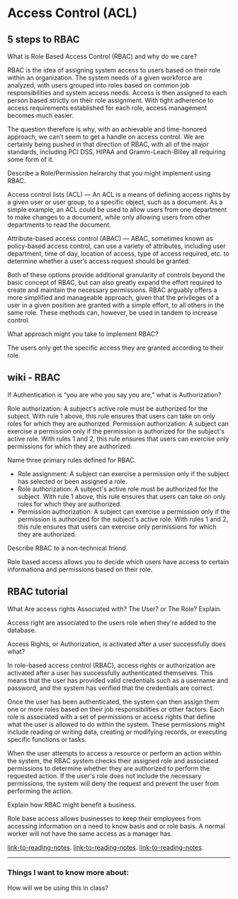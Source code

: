 # Access Control (ACL)

## 5 steps to RBAC

What is Role Based Access Control (RBAC) and why do we care?

RBAC is the idea of assigning system access to users based on their role within an organization. The system needs of a given workforce are analyzed, with users grouped into roles based on common job responsibilities and system access needs. Access is then assigned to each person based strictly on their role assignment. With tight adherence to access requirements established for each role, access management becomes much easier.

The question therefore is why, with an achievable and time-honored approach, we can’t seem to get a handle on access control. We are certainly being pushed in that direction of RBAC, with all of the major standards, including PCI DSS, HIPAA and Gramm-Leach-Bliley all requiring some form of it.

Describe a Role/Permission heirarchy that you might implement using RBAC.

Access control lists (ACL) — An ACL is a means of defining access rights by a given user or user group, to a specific object, such as a document.  As a simple example, an ACL could be used to allow users from one department to make changes to a document, while only allowing users from other departments to read the document.

Attribute-based access control (ABAC) — ABAC, sometimes known as policy-based access control, can use a variety of attributes, including user department, time of day, location of access, type of access required, etc. to determine whether a user’s access request should be granted.

Both of these options provide additional granularity of controls beyond the basic concept of RBAC, but can also greatly expand the effort required to create and maintain the necessary permissions.  RBAC arguably offers a more simplified and manageable approach, given that the privileges of a user in a given position are granted with a simple effort, to all others in the same role.  These methods can, however, be used in tandem to increase control.

What approach might you take to implement RBAC?

The users only get the specific access they are granted according to their role.

## wiki - RBAC

If Authentication is “you are who you say you are,” what is Authorization?

Role authorization: A subject's active role must be authorized for the subject. With rule 1 above, this rule ensures that users can take on only roles for which they are authorized.
Permission authorization: A subject can exercise a permission only if the permission is authorized for the subject's active role. With rules 1 and 2, this rule ensures that users can exercise only permissions for which they are authorized.

Name three primary rules defined for RBAC.

- Role assignment: A subject can exercise a permission only if the subject has selected or been assigned a role.
- Role authorization: A subject's active role must be authorized for the subject. With rule 1 above, this rule ensures that users can take on only roles for which they are authorized.
- Permission authorization: A subject can exercise a permission only if the permission is authorized for the subject's active role. With rules 1 and 2, this rule ensures that users can exercise only permissions for which they are authorized.

Describe RBAC to a non-technical friend.

Role based access allows you to decide which users have access to certain informationa and permissions based on their role.

## RBAC tutorial

What Are access rights Associated with? The User? or The Role? Explain.

Access right are associated to the users role when they're added to the database.

Access Rights, or Authorization, is activated after a user successfully does what?

In role-based access control (RBAC), access rights or authorization are activated after a user has successfully authenticated themselves. This means that the user has provided valid credentials such as a username and password, and the system has verified that the credentials are correct.

Once the user has been authenticated, the system can then assign them one or more roles based on their job responsibilities or other factors. Each role is associated with a set of permissions or access rights that define what the user is allowed to do within the system. These permissions might include reading or writing data, creating or modifying records, or executing specific functions or tasks.

When the user attempts to access a resource or perform an action within the system, the RBAC system checks their assigned role and associated permissions to determine whether they are authorized to perform the requested action. If the user's role does not include the necessary permissions, the system will deny the request and prevent the user from performing the action.

Explain how RBAC might benefit a business.

Role base access allows businesses to keep their employees from accessing information on a need to know basis and or role basis. A normal worker will not have the same access as a manager has.

[link-to-reading-notes](https://www.csoonline.com/article/3060780/security/5-steps-to-simple-role-based-access-control.html).
[link-to-reading-notes](https://en.wikipedia.org/wiki/Role-based_access_control).
[link-to-reading-notes](https://www.youtube.com/watch?v=C4NP8Eon3cA).

*************************************************************************************************************

### Things I want to know more about:

How will we be using this in class?